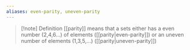 ```yaml
---
aliases: even-parity, uneven-parity
---
```


> [!note] Definition
>  [[parity]] means that a sets either has a even number (2,4,6...) of elements ([[parity|even-parity]]) or an uneven number of elements (1,3,5,...) ([[parity|uneven-parity]]) 
